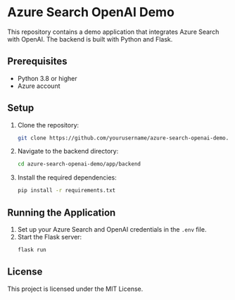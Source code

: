 # Azure Search OpenAI Demo

This repository contains a demo application that integrates Azure Search with OpenAI. The backend is built with Python and Flask.

## Prerequisites

- Python 3.8 or higher
- Azure account

## Setup

1. Clone the repository:
    ```sh
    git clone https://github.com/yourusername/azure-search-openai-demo.git
    ```
2. Navigate to the backend directory:
    ```sh
    cd azure-search-openai-demo/app/backend
    ```
3. Install the required dependencies:
    ```sh
    pip install -r requirements.txt
    ```

## Running the Application

1. Set up your Azure Search and OpenAI credentials in the `.env` file.
2. Start the Flask server:
    ```sh
    flask run
    ```

## License

This project is licensed under the MIT License.